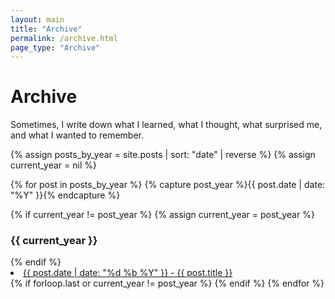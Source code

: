 ```yaml
---
layout: main
title: "Archive"
permalink: /archive.html
page_type: "Archive"
---
```


# Archive

Sometimes, I write down what I learned, what I thought, what surprised me, and what I wanted to remember.

{% assign posts_by_year = site.posts | sort: "date" | reverse %}
{% assign current_year = nil %}

{% for post in posts_by_year %}
  {% capture post_year %}{{ post.date | date: "%Y" }}{% endcapture %}
  
  {% if current_year != post_year %}
    {% assign current_year = post_year %}
   <h3>{{ current_year }}</h3>
  {% endif %}
  
  <li>
    <a href="{{ post.url }}">{{ post.date | date: "%d %b %Y" }} - {{ post.title }}</a>
  </li>
  {% if forloop.last or current_year != post_year %}
  {% endif %}
{% endfor %}

